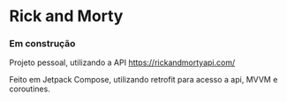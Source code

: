 # Rick and Morty

### Em construção

Projeto pessoal, utilizando a API https://rickandmortyapi.com/

Feito em Jetpack Compose, utilizando retrofit para acesso a api, MVVM e coroutines.
